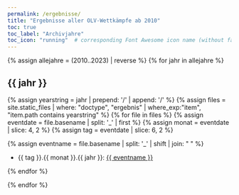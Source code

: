 ```yaml
---
permalink: /ergebnisse/
title: "Ergebnisse aller OLV-Wettkämpfe ab 2010"
toc: true
toc_label: "Archivjahre"
toc_icon: "running"  # corresponding Font Awesome icon name (without fa prefix)
---
```


{% assign allejahre = (2010..2023) | reverse %}
{% for jahr in allejahre %}
## {{ jahr }}

{% assign yearstring = jahr | prepend: '/' | append: '/' %}
{% assign files = site.static_files  | where: "doctype", "ergebnis" | where_exp:"item", "item.path contains yearstring" %}
{% for file in files %}
  {% assign eventdate = file.basename | split: '_' | first %}
  {% assign monat = eventdate | slice: 4, 2 %}
  {% assign tag = eventdate | slice: 6, 2 %}
  
  {% assign eventname = file.basename | split: '_' | shift | join: " " %}
  * {{ tag }}.{{ monat }}.{{ jahr }}: <a href="{{ file.path | relative_url }}">{{ eventname }} </a>

{% endfor %}

{% endfor %}
